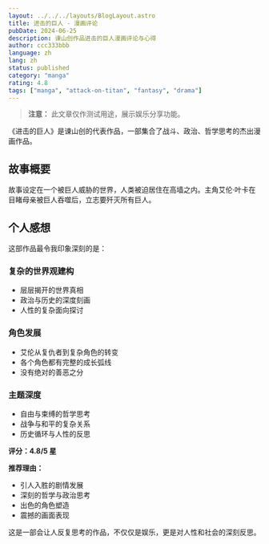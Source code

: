 ```yaml
---
layout: ../../../layouts/BlogLayout.astro
title: 进击的巨人 - 漫画评论
pubDate: 2024-06-25
description: 谏山创作品进击的巨人漫画评论与心得
author: ccc333bbb
language: zh
lang: zh
status: published
category: "manga"
rating: 4.8
tags: ["manga", "attack-on-titan", "fantasy", "drama"]
---
```


> **注意：** 此文章仅作测试用途，展示娱乐分享功能。

《进击的巨人》是谏山创的代表作品，一部集合了战斗、政治、哲学思考的杰出漫画作品。

## 故事概要

故事设定在一个被巨人威胁的世界，人类被迫居住在高墙之内。主角艾伦·叶卡在目睹母亲被巨人吞噬后，立志要歼灭所有巨人。

## 个人感想

这部作品最令我印象深刻的是：

### 复杂的世界观建构
- 层层揭开的世界真相
- 政治与历史的深度刻画
- 人性的复杂面向探讨

### 角色发展
- 艾伦从复仇者到复杂角色的转变
- 各个角色都有完整的成长弧线
- 没有绝对的善恶之分

### 主题深度
- 自由与束缚的哲学思考
- 战争与和平的复杂关系
- 历史循环与人性的反思

**评分：4.8/5 星**

**推荐理由：**
- 引人入胜的剧情发展
- 深刻的哲学与政治思考
- 出色的角色塑造
- 震撼的画面表现

这是一部会让人反复思考的作品，不仅仅是娱乐，更是对人性和社会的深刻反思。 
